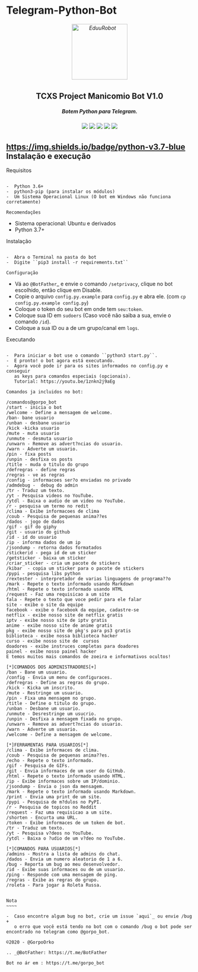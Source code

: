 # Telegram-Python-Bot
  <h6 align="center">
    <a href="https://t.me/EduuRobot">
      <img src="https://s3-eu-central-1.amazonaws.com/mobil.nu/wp-content/uploads/2018/05/31214939/telegram-600x315.png" alt="EduuRobot" height="150px">
    </a>
    <h2 align="center">TCXS Project Manicomio Bot V1.0</h2>
    <h5 align="center">Botem Python para Telegram.</h5>
  </h6>
  <h6 align="center">
    <a href="https://tcxsproject.com.br"><img src="https://api.codacy.com/project/badge/Grade/b88fde827a5f45b087c7e23854eae4cc" /></a>
    <a href="https://t.me/gorpo_bot"><img src="https://img.shields.io/badge/python-v3.7-blue.svg" /></a>
    <a href="https://t.me/gorpo_bot"><img src="https://img.shields.io/badge/Versão-v1.0-D7000B.svg" /></a>
    <a href="https://t.me/gorpo_bot"><img src="https://img.shields.io/badge/Support-Chat-D7000B.svg" /></a>
    <a href="https://t.me/gorpo_bot"><img src="https://img.shields.io/badge/Telegram-Channel-D7000B.svg" /></a>
  </h6>

https://img.shields.io/badge/python-v3.7-blue
Instalação e execução
---------------------

Requisitos
~~~~~~~~~~

-  Python 3.6+
-  python3-pip (para instalar os módulos)
-  Um Sistema Operacional Linux (O bot em Windows não funciona corretamente)

Recomendações
~~~~~~~~~~~~~

-  Sistema operacional: Ubuntu e derivados
-  Python 3.7+

Instalação
~~~~~~~~~~

-  Abra o Terminal na pasta do bot
-  Digite ``pip3 install -r requirements.txt``

Configuração
~~~~~~~~~~~~

-  Vá ao `@BotFather`_ e envie o comando ``/setprivacy``, clique no bot
   escolhido, então clique em Disable.
-  Copie o arquivo ``config.py.example`` para ``config.py`` e abra
   ele. (com ``cp config.py.example config.py``)
-  Coloque o token do seu bot em onde tem ``seu:token``.
-  Coloque sua ID em ``sudoers`` (Caso você não saiba a sua, envie o
   comando ``/id``).
-  Coloque a sua ID ou a de um grupo/canal em ``logs``.

Executando
~~~~~~~~~~

-  Para iniciar o bot use o comando ``python3 start.py``.
-  E pronto! o bot agora está executando.
-  Agora você pode ir para os sites informados no config.py e conseguir
   as keys para comandos especiais (opcionais).
   Tutorial: https://youtu.be/1znkn2j9aEg
   
Comandos ja incluidos no bot:

/comandos@gorpo_bot
/start - inicia o bot
/welcome - Define a mensagem de welcome.
/ban- bane usuario
/unban - desbane usuario
/kick -kicka usuario
/mute - muta usuario
/unmute - desmuta usuario
/unwarn - Remove as advert?ncias do usuario.
/warn - Adverte um usuario.
/pin - fixa posts
/unpin - desfixa os posts
/title - muda o titulo do grupo
/defregras - define regras
/regras - ve as regras
/config - informacoes ser?o enviadas no privado
/admdebug -  debug do admin
/tr - Traduz um texto.
/yt - Pesquisa videos no YouTube.
/ytdl - Baixa o audio de um video no YouTube.
/r - pesquisa um termo no redit
/clima - Exibe informacoes de clima
/coub - Pesquisa de pequenas anima??es
/dados - jogo de dados
/gif - gif do giphy
/git - usuario do github
/id - id do usuario
/ip - informa dados de um ip
/jsondump - retorna dados formatados
/stickerid - pega id de um sticker
/getsticker - baixa um sticker
/criar_sticker - cria um pacote de stickers
/kibar  - copia um sticker para o pacote de stickers
/pypi - pesquisa libs python
/rextester - interpretador de varias linguagens de programa??o
/mark - Repete o texto informado usando Markdown
/html - Repete o texto informado usando HTML
/request - Faz uma requisicao a um site
fala - Repete o texto que voce pedir para ele falar
site - exibe o site da equipe
facebook - exibe o facebook da equipe, cadastre-se
netflix - exibe nosso site de netflix gratis
iptv - exibe nosso site de iptv gratis
anime - exibe nosso site de anime gratis
pkg - exibe nosso site de pkg's para ps3 gratis
biblioteca - exibe nossa biblioteca hacker
curso - exibe nosso site de  cursos
doadores - exibe instruces completas para doadores
painel - exibe nosso painel hacker
E temos muitos mais comandos de zoeira e informativos ocultos!

[*]COMANDOS DOS ADMINISTRADORES[+]
/ban - Bane um usuario.
/config - Envia um menu de configuraces.
/defregras - Define as regras do grupo.
/kick - Kicka um inscrito.
/mute - Restringe um usuario.
/pin - Fixa uma mensagem no grupo.
/title - Define o titulo do grupo.
/unban - Desbane um usuario.
/unmute - Desrestringe um usucrio.
/unpin - Desfixa a mensagem fixada no grupo.
/unwarn - Remove as advert?ncias do usuario.
/warn - Adverte um usuario.
/welcome - Define a mensagem de welcome.

[*]FERRAMENTAS PARA USUARIOS[*]
/clima - Exibe informaces de clima.
/coub - Pesquisa de pequenas anima??es.
/echo - Repete o texto informado.
/gif - Pesquisa de GIFs.
/git - Envia informaces de um user do GitHub.
/html - Repete o texto informado usando HTML.
/ip - Exibe informaces sobre um IP/dominio.
/jsondump - Envia o json da mensagem.
/mark - Repete o texto informado usando Markdown.
/print - Envia uma print de um site.
/pypi - Pesquisa de m?dulos no PyPI.
/r - Pesquisa de topicos no Reddit
/request - Faz uma requisicao a um site.
/shorten - Encurta uma URL.
/token - Exibe informaces de um token de bot.
/tr - Traduz um texto.
/yt - Pesquisa v?deos no YouTube.
/ytdl - Baixa o ?udio de um v?deo no YouTube.

[*]COMANDOS PARA USUARIOS[*]
/admins - Mostra a lista de admins do chat.
/dados - Envia um numero aleatorio de 1 a 6.
/bug - Reporta um bug ao meu desenvolvedor.
/id - Exibe suas informaces ou de um usuario.
/ping - Responde com uma mensagem de ping.
/regras - Exibe as regras do grupo.
/roleta - Para jogar a Roleta Russa.


Nota
~~~~

-  Caso encontre algum bug no bot, crie um issue `aqui`_ ou envie /bug +
   o erro que você está tendo no bot com o comando /bug o bot pode ser encontrado no telegram como @gorpo_bot.

©2020 - @GorpoOrko

.. _@BotFather: https://t.me/BotFather

Bot no ár em : https://t.me/gorpo_bot
